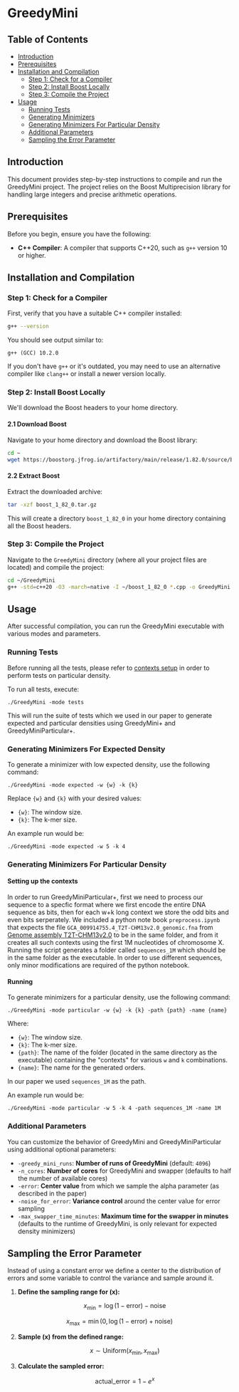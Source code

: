 # GreedyMini

## Table of Contents

- [Introduction](#introduction)
- [Prerequisites](#prerequisites)
- [Installation and Compilation](#installation-and-compilation)
  - [Step 1: Check for a Compiler](#step-1-check-for-a-compiler)
  - [Step 2: Install Boost Locally](#step-2-install-boost-locally)
  - [Step 3: Compile the Project](#step-3-compile-the-project)
- [Usage](#usage)
  - [Running Tests](#running-tests)
  - [Generating Minimizers](#generating-minimizers)
  - [Generating Minimizers For Particular Density](#generating-minimizers-for-particular-density)
  - [Additional Parameters](#additional-parameters)
  - [Sampling the Error Parameter](#sampling-the-error-parameter)


## Introduction

This document provides step-by-step instructions to compile and run the GreedyMini project. The project relies on the Boost Multiprecision library for handling large integers and precise arithmetic operations.

## Prerequisites

Before you begin, ensure you have the following:

- **C++ Compiler**: A compiler that supports C++20, such as `g++` version 10 or higher.

## Installation and Compilation

### Step 1: Check for a Compiler

First, verify that you have a suitable C++ compiler installed:

```bash
g++ --version
```

You should see output similar to:

```
g++ (GCC) 10.2.0
```

If you don't have `g++` or it's outdated, you may need to use an alternative compiler like `clang++` or install a newer version locally.

### Step 2: Install Boost Locally

We'll download the Boost headers to your home directory.

#### 2.1 Download Boost

Navigate to your home directory and download the Boost library:

```bash
cd ~
wget https://boostorg.jfrog.io/artifactory/main/release/1.82.0/source/boost_1_82_0.tar.gz
```

#### 2.2 Extract Boost

Extract the downloaded archive:

```bash
tar -xzf boost_1_82_0.tar.gz
```

This will create a directory `boost_1_82_0` in your home directory containing all the Boost headers.

### Step 3: Compile the Project

Navigate to the `GreedyMini` directory (where all your project files are located) and compile the project:

```bash
cd ~/GreedyMini
g++ -std=c++20 -O3 -march=native -I ~/boost_1_82_0 *.cpp -o GreedyMini
```

## Usage

After successful compilation, you can run the GreedyMini executable with various modes and parameters.

### Running Tests

Before running all the tests, please refer to [contexts setup](#setting-up-the-contexts) in order to perform tests on particular density.

To run all tests, execute:

```
./GreedyMini -mode tests
```

This will run the suite of tests which we used in our paper to generate expected and particular densities using GreedyMini+ and GreedyMiniParticular+.

### Generating Minimizers For Expected Density

To generate a minimizer with low expected density, use the following command:

```
./GreedyMini -mode expected -w {w} -k {k}
```

Replace `{w}` and `{k}` with your desired values:

- `{w}`: The window size.
- `{k}`: The k-mer size.

An example run would be:
```
./GreedyMini -mode expected -w 5 -k 4
```

### Generating Minimizers For Particular Density


#### Setting up the contexts
In order to run GreedyMiniParticular+, first we need to process our sequence to a specfic format where we first encode the entire DNA sequence as bits, then for each w+k long context we store the odd bits and even bits serperately. We included a python note book `preprocess.ipynb` that expects the file `GCA_009914755.4_T2T-CHM13v2.0_genomic.fna` from [Genome assembly T2T-CHM13v2.0](https://www.ncbi.nlm.nih.gov/datasets/genome/GCF_009914755.1/) to be in the same folder, and from it creates all such contexts using the first 1M nucleotides of chromosome X.
Running the script generates a folder called `sequences_1M` which should be in the same folder as the executable. In order to use different sequences, only minor modifications are required of the python notebook.

#### Running 

To generate minimizers for a particular density, use the following command:

```
./GreedyMini -mode particular -w {w} -k {k} -path {path} -name {name}
```

Where:

- `{w}`: The window size.
- `{k}`: The k-mer size.
- `{path}`: The name of the folder (located in the same directory as the executable) containing the "contexts" for various `w` and `k` combinations.
- `{name}`: The name for the generated orders.

In our paper we used `sequences_1M` as the path.

An example run would be:
```
./GreedyMini -mode particular -w 5 -k 4 -path sequences_1M -name 1M
```

### Additional Parameters

You can customize the behavior of GreedyMini and GreedyMiniParticular using additional optional parameters:

- `-greedy_mini_runs`: **Number of runs of GreedyMini** (default: `4096`)
- `-n_cores`: **Number of cores** for GreedyMini and swapper (defaults to half the number of available cores)
- `-error`: **Center value** from which we sample the alpha parameter (as described in the paper)
- `-noise_for_error`: **Variance control** around the center value for error sampling
- `-max_swapper_time_minutes`: **Maximum time for the swapper in minutes** (defaults to the runtime of GreedyMini, is only relevant for expected density minimizers) 





## Sampling the Error Parameter

Instead of using a constant error we define a center to the distribution of errors and some variable to control the variance and sample around it.

1. **Define the sampling range for \(x\):**
   ```math
   x_{\text{min}} = \log(1 - \text{error}) - \text{noise}
   ```
  ```math
   x_{\text{max}} = \min(0, \log(1 - \text{error}) + \text{noise})
   ```


2. **Sample \(x\) from the defined range:**
   ```math
   x \sim \text{Uniform}(x_{\text{min}}, x_{\text{max}})
   ```

3. **Calculate the sampled error:**
   ```math
   \text{actual\_error} = 1 - e^{x}
   ```

